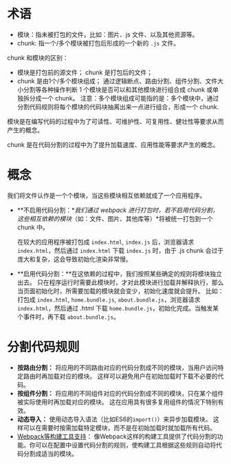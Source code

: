 # 术语

- 模块：指未被打包的文件，比如：图片、js 文件、以及其他资源等。
- chunk: 指一个/多个模块被打包后形成的一个新的 `.js` 文件。

chunk 和模块的区别：

- 模块是打包前的源文件；
  chunk 是打包后的文件；
- chunk 是由1个/多个模块组成；
  通过逻辑断点、路由分割、组件分割、文件大小分割等各种操作判断 1 个模块是否可以和其他模块进行组合成 chunk 或单独拆分成一个 chunk。
  注意：多个模块组成可能指的是：多个模块中，通过分割代码规则将每个模块的代码块抽离出来一点进行组合，形成一个 chunk.

模块是在编写代码的过程中为了可读性、可维护性、可复用性、健壮性等要求从而产生的概念。

chunk 是在代码分割的过程中为了提升加载速度、应用性能等要求产生的概念。

# 概念

我们将文件认作是一个个模块，当这些模块相互依赖就成了一个应用程序。

- **不启用代码分割：**我们通过 webpack 进行打包时，若不启用代码分割，这些相互依赖的模块*（如：文件、图片、其他库等）*将被统一打包到一个 chunk 中。

  在较大的应用程序被打包成 `index.html`, `index.js` 后，浏览器请求 `index.html`，然后通过 `index.html`  下载 `index.js` 时，由于 .js chunk 会过于庞大和复杂，这会导致初始化渲染非常慢。

- **启用代码分割：**在这依赖的过程中，我们按照某些确定的规则将模块独立出去。
  只在程序运行时需要此模块时，才对此模块进行加载并解释执行，那么当页面初始化时，所需要加载的模块就会变少，初始化速度就会提升。
  比如：打包成 `index.html`, `home.bundle.js`, `about.bundle.js`，浏览器请求 `index.html`，然后通过 .html 下载 `home.bundle.js`，初始化完成。当触发某个事件时，再下载 `about.bundle.js`。

# 分割代码规则

- **按路由分割：** 将应用的不同路由对应的代码分割成不同的模块，当用户访问特定路由时再加载对应的模块。
  这样可以避免用户在初始加载时下载不必要的代码。
- **按组件分割：** 将应用的不同组件对应的代码分割成不同的模块，只在某个组件被实际使用时再加载对应的模块。
  这在应用具有很多复用组件的情况下特别有效。
- **动态导入：** 使用动态导入语法（比如ES6的`import()`）来异步加载模块。
  这样可以在需要时按需加载特定模块，而不是在初始加载时就加载所有代码。
- [Webpack等构建工具支持](https://webpack.docschina.org/plugins/split-chunks-plugin/)： 像Webpack这样的构建工具提供了代码分割的功能。你可以在配置中设置代码分割的规则，使构建工具根据这些规则自动将代码分割成适当的模块。